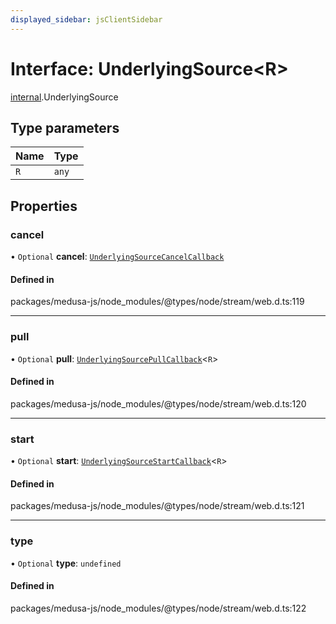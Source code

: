 ```yaml
---
displayed_sidebar: jsClientSidebar
---
```


# Interface: UnderlyingSource<R\>

[internal](../modules/internal-8.md).UnderlyingSource

## Type parameters

| Name | Type |
| :------ | :------ |
| `R` | `any` |

## Properties

### cancel

• `Optional` **cancel**: [`UnderlyingSourceCancelCallback`](internal-8.UnderlyingSourceCancelCallback.md)

#### Defined in

packages/medusa-js/node_modules/@types/node/stream/web.d.ts:119

___

### pull

• `Optional` **pull**: [`UnderlyingSourcePullCallback`](internal-8.UnderlyingSourcePullCallback.md)<`R`\>

#### Defined in

packages/medusa-js/node_modules/@types/node/stream/web.d.ts:120

___

### start

• `Optional` **start**: [`UnderlyingSourceStartCallback`](internal-8.UnderlyingSourceStartCallback.md)<`R`\>

#### Defined in

packages/medusa-js/node_modules/@types/node/stream/web.d.ts:121

___

### type

• `Optional` **type**: `undefined`

#### Defined in

packages/medusa-js/node_modules/@types/node/stream/web.d.ts:122
